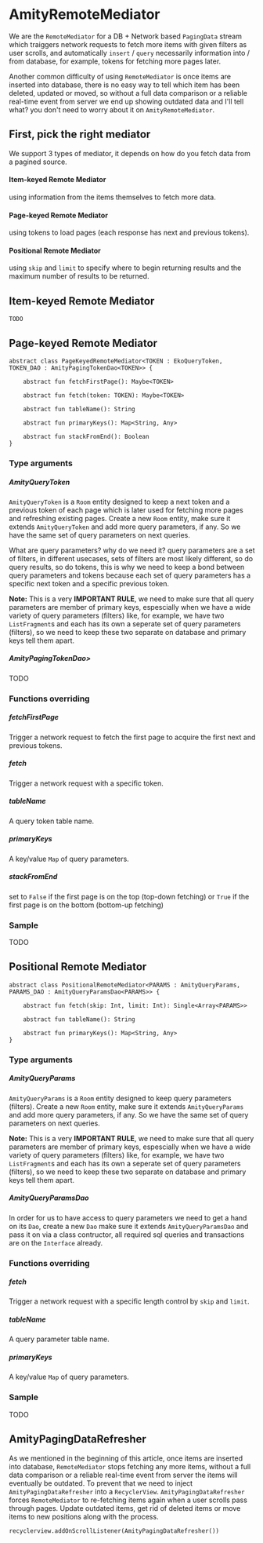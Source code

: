 # AmityRemoteMediator

We are the `RemoteMediator` for a DB + Network based `PagingData` stream which traiggers network requests to fetch more items with given filters as user scrolls, and automatically `insert` / `query` necessarily information into / from database, for example, tokens for fetching more pages later.

Another common difficulty of using `RemoteMediator` is once items are inserted into database, there is no easy way to tell which item has been deleted, updated or moved, so without a full data comparison or a reliable real-time event from server we end up showing outdated data and I'll tell what? you don't need to worry about it on `AmityRemoteMediator`.

## First, pick the right mediator

We support 3 types of mediator, it depends on how do you fetch data from a pagined source.

#### Item-keyed Remote Mediator

using information from the items themselves to fetch more data.

#### Page-keyed Remote Mediator

using tokens to load pages (each response has next and previous tokens).

#### Positional Remote Mediator

using `skip` and `limit` to specify where to begin returning results and the maximum number of results to be returned.

## Item-keyed Remote Mediator

```code
TODO
```

## Page-keyed Remote Mediator

```code
abstract class PageKeyedRemoteMediator<TOKEN : EkoQueryToken, TOKEN_DAO : AmityPagingTokenDao<TOKEN>> {

    abstract fun fetchFirstPage(): Maybe<TOKEN>
        
    abstract fun fetch(token: TOKEN): Maybe<TOKEN>
    
    abstract fun tableName(): String
    
    abstract fun primaryKeys(): Map<String, Any>
    
    abstract fun stackFromEnd(): Boolean
}
```

### Type arguments

##### AmityQueryToken

`AmityQueryToken` is a `Room` entity designed to keep a next token and a previous token of each page which is later used for fetching more pages and refreshing existing pages. Create a new `Room` entity, make sure it extends `AmityQueryToken` and add more query parameters, if any. So we have the same set of query parameters on next queries.

What are query parameters? why do we need it? query parameters are a set of filters, in different usecases, sets of filters are most likely different, so do query results, so do tokens, this is why we need to keep a bond between query parameters and tokens because each set of query parameters has a specific next token and a specific previous token.

**Note:** This is a very **IMPORTANT RULE**, we need to make sure that all query parameters are member of primary keys, espescially when we have a wide variety of query parameters (filters) like, for example, we have two `ListFragment`s and each has its own a seperate set of query parameters (filters), so we need to keep these two separate on database and primary keys tell them apart.

##### AmityPagingTokenDao<TOKEN>>

TODO

### Functions overriding

##### fetchFirstPage
    
Trigger a network request to fetch the first page to acquire the first next and previous tokens.
    
##### fetch
    
Trigger a network request with a specific token.

##### tableName
    
A query token table name.
    
##### primaryKeys

A key/value `Map` of query parameters.
    
##### stackFromEnd
    
set to `False` if the first page is on the top (top-down fetching) or `True` if the first page is on the bottom (bottom-up fetching)
    
### Sample

TODO

## Positional Remote Mediator

```code
abstract class PositionalRemoteMediator<PARAMS : AmityQueryParams, PARAMS_DAO : AmityQueryParamsDao<PARAMS>> {

    abstract fun fetch(skip: Int, limit: Int): Single<Array<PARAMS>>    

    abstract fun tableName(): String
    
    abstract fun primaryKeys(): Map<String, Any>
}
```

### Type arguments

##### AmityQueryParams

`AmityQueryParams` is a `Room` entity designed to keep query parameters (filters). Create a new `Room` entity, make sure it extends `AmityQueryParams` and add more query parameters, if any. So we have the same set of query parameters on next queries.

**Note:** This is a very **IMPORTANT RULE**, we need to make sure that all query parameters are member of primary keys, espescially when we have a wide variety of query parameters (filters) like, for example, we have two `ListFragment`s and each has its own a seperate set of query parameters (filters), so we need to keep these two separate on database and primary keys tell them apart.

##### AmityQueryParamsDao<PARAMS>
    
In order for us to have access to query parameters we need to get a hand on its `Dao`, create a new `Dao` make sure it extends `AmityQueryParamsDao` and pass it on via a class contructor, all required sql queries and transactions are on the `Interface` already.
    
### Functions overriding
    
##### fetch

Trigger a network request with a specific length control by `skip` and `limit`.

##### tableName
    
A query parameter table name.
    
##### primaryKeys
    
A key/value `Map` of query parameters.
   
### Sample

TODO
    
## AmityPagingDataRefresher
    
As we mentioned in the beginning of this article, once items are inserted into database, `RemoteMediator` stops fetching any more items, without a full data comparison or a reliable real-time event from server the items will eventually be outdated. To prevent that we need to inject `AmityPagingDataRefresher` into a `RecyclerView`. `AmityPagingDataRefresher` forces `RemoteMediator` to re-fetching items again when a user scrolls pass through pages. Update outdated items, get rid of deleted items or move items to new positions along with the process.
    
```code   
recyclerview.addOnScrollListener(AmityPagingDataRefresher())
```
